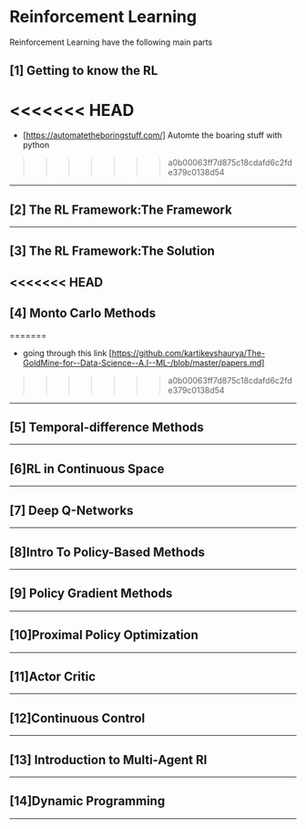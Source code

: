 # Reinforcement Learning

Reinforcement Learning have the following main parts <br>

## [1] Getting to know the RL <br>

<<<<<<< HEAD
=======
* [https://automatetheboringstuff.com/] Automte the boaring stuff with python
>>>>>>> a0b00063ff7d875c18cdafd6c2fde379c0138d54

-----------------------------------------
## [2] The RL Framework:The Framework <br>

-----------------------------------------
## [3] The RL Framework:The Solution <br>

<<<<<<< HEAD
-----------------------------------------
## [4] Monto Carlo Methods <br>
=======
* going through this link [https://github.com/kartikeyshaurya/The-GoldMine-for--Data-Science--A.I--ML-/blob/master/papers.md] 
>>>>>>> a0b00063ff7d875c18cdafd6c2fde379c0138d54

-----------------------------------------
## [5] Temporal-difference Methods <br>

-----------------------------------------
## [6]RL in Continuous Space<br>

-----------------------------------------
## [7] Deep Q-Networks<br>

-----------------------------------------
## [8]Intro To Policy-Based Methods 

-----------------------------------------
## [9] Policy Gradient Methods  

-----------------------------------------
## [10]Proximal Policy Optimization 

-----------------------------------------
## [11]Actor Critic

-----------------------------------------
## [12]Continuous Control 

-----------------------------------------
## [13] Introduction to Multi-Agent Rl

-----------------------------------------
## [14]Dynamic Programming

-----------------------------------------